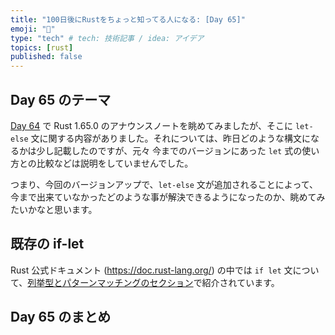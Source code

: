 ```yaml
---
title: "100日後にRustをちょっと知ってる人になる: [Day 65]"
emoji: "🦀"
type: "tech" # tech: 技術記事 / idea: アイデア
topics: [rust]
published: false
---
```

## Day 65 のテーマ

[Day 64](https://zenn.dev/shinyay/articles/hello-rust-day064) で Rust 1.65.0 のアナウンスノートを眺めてみましたが、そこに `let-else` 文に関する内容がありました。それについては、昨日どのような構文になるかは少し記載したのですが、元々 今までのバージョンにあった `let` 式の使い方との比較などは説明をしていませんでした。

つまり、今回のバージョンアップで、`let-else` 文が追加されることによって、今まで出来ていなかったどのような事が解決できるようになったのか、眺めてみたいかなと思います。

## 既存の if-let

Rust 公式ドキュメント (<https://doc.rust-lang.org/>) の中では `if let` 文について、[列挙型とパターンマッチングのセクション](https://doc.rust-lang.org/book/ch06-03-if-let.html)で紹介されています。

## Day 65 のまとめ
